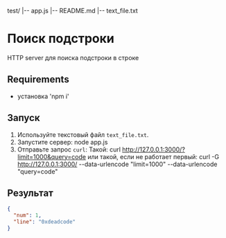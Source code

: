 test/
|-- app.js
|-- README.md
|-- text_file.txt

# Поиск подстроки

HTTP server для поиска подстроки в строке

## Requirements

- установка 'npm i'

## Запуск

1. Используйте текстовый файл `text_file.txt`.
2. Запустите сервер: node app.js
3. Отправьте запрос `curl`:
Такой: curl http://127.0.0.1:3000/?limit=1000&query=code
или такой, если не работает первый: curl -G http://127.0.0.1:3000/ --data-urlencode "limit=1000" --data-urlencode "query=code"

## Результат
```json
{
  "num": 1,
  "line": "0xdeadcode"
}

```